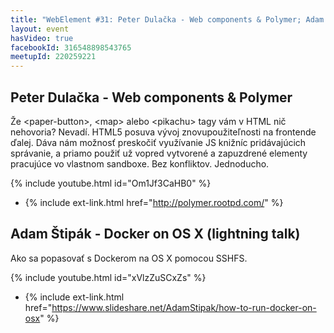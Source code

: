 ```yaml
---
title: "WebElement #31: Peter Dulačka - Web components & Polymer; Adam Štipák - Docker on OS X (lightning talk)"
layout: event
hasVideo: true
facebookId: 316548898543765
meetupId: 220259221
---
```


## Peter Dulačka - Web components &amp; Polymer

Že &lt;paper-button&gt;, &lt;map&gt; alebo &lt;pikachu&gt; tagy vám v HTML nič nehovoria? Nevadí.
HTML5 posuva vývoj znovupoužiteľnosti na frontende ďalej. Dáva nám možnosť preskočiť
využívanie JS knižníc pridávajúcich správanie, a priamo použiť už vopred vytvorené
a zapuzdrené elementy pracujúce vo vlastnom sandboxe. Bez konfliktov. Jednoducho.

{% include youtube.html id="Om1Jf3CaHB0" %}

- {% include ext-link.html href="http://polymer.rootpd.com/" %}


## Adam Štipák - Docker on OS X (lightning talk)

Ako sa popasovať s Dockerom na OS X pomocou SSHFS.

{% include youtube.html id="xVlzZuSCxZs" %}

- {% include ext-link.html href="https://www.slideshare.net/AdamStipak/how-to-run-docker-on-osx" %}